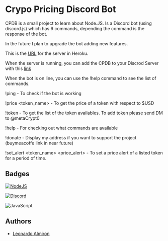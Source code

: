 # Crypo Pricing Discord Bot

CPDB is a small project to learn about Node.JS. Is a Discord bot (using discord.js) which has 6 commands, depending the command is the response of the bot. 

In the future I plan to upgrade the bot adding new features.

This is the [URL](https://crypto-pricing-discord-bot.herokuapp.com/) for the server in Heroku.

When the server is running, you can add the CPDB to your Discrod Server with this [link](https://discord.com/api/oauth2/authorize?client_id=963895540851015731&permissions=18432&scope=bot)

When the bot is on line, you can use the !help command to see the list of commands.

!ping - To check if the bot is working

!price <token_name> - To get the price of a token with respect to $USD

!token - To get the list of the token availables. To add token please send DM to @metaCrypt0

!help - For checking out what commands are available

!donate - Display my address if you want to support the project (buymeacoffe link in near future)

!set_alert <token_name> <price_alert> <time> - To set a price alert of a listed token for a period of time.

## Badges


[![NodeJS](https://img.shields.io/badge/node.js-6DA55F?style=for-the-badge&logo=node.js&logoColor=white)](https://nodejs.org/)

[![Discord](https://img.shields.io/badge/%3CServer%3E-%237289DA.svg?style=for-the-badge&logo=discord&logoColor=white)](https://discord.js.org/#/)

![JavaScript](https://img.shields.io/badge/javascript-%23323330.svg?style=for-the-badge&logo=javascript&logoColor=%23F7DF1E)

## Authors

- [Leonardo Almiron](https://github.com/almileo)

